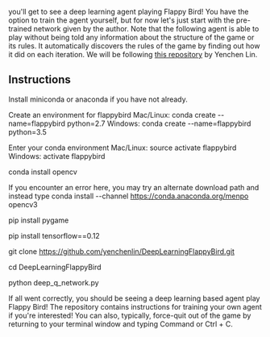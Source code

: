 you'll get to see a deep learning agent playing Flappy Bird! You have the option to train the agent yourself, but for now let's just start with the pre-trained network given by the author. Note that the following agent is able to play without being told any information about the structure of the game or its rules. It automatically discovers the rules of the game by finding out how it did on each iteration.
We will be following [this repository](https://github.com/yenchenlin/DeepLearningFlappyBird) by Yenchen Lin.

Instructions
-
Install miniconda or anaconda if you have not already.


Create an environment for flappybird
Mac/Linux: conda create --name=flappybird python=2.7
Windows: conda create --name=flappybird python=3.5


Enter your conda environment
Mac/Linux: source activate flappybird
Windows: activate flappybird


conda install opencv 


If you encounter an error here, you may try an alternate download path and instead type conda install --channel https://conda.anaconda.org/menpo opencv3


pip install pygame


pip install tensorflow==0.12


git clone https://github.com/yenchenlin/DeepLearningFlappyBird.git


cd DeepLearningFlappyBird


python deep_q_network.py


If all went correctly, you should be seeing a deep learning based agent play Flappy Bird! The repository contains instructions for training your own agent if you're interested!
You can also, typically, force-quit out of the game by returning to your terminal window and typing Command or Ctrl + C.
